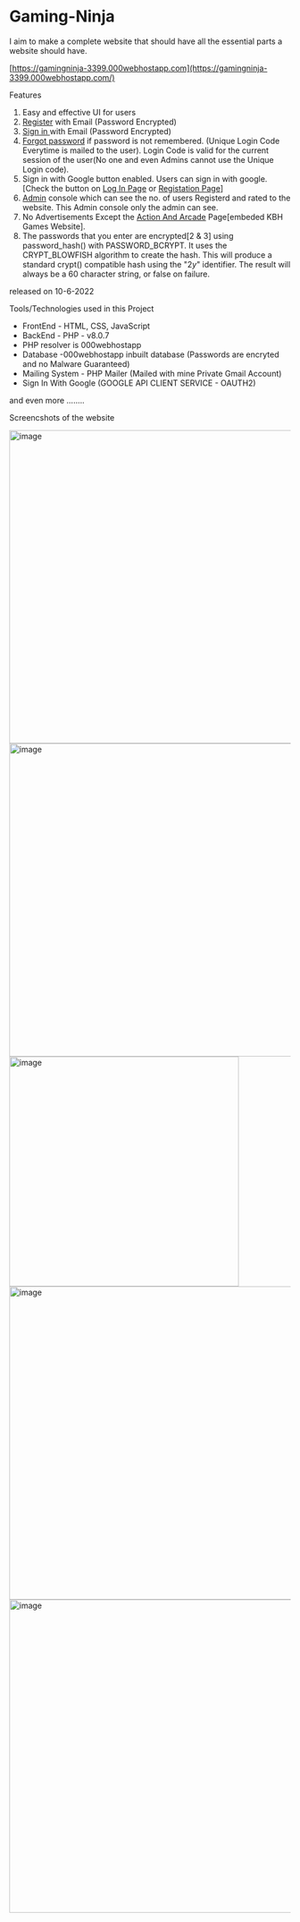 # Gaming-Ninja

I aim to make a complete website that should have all the essential parts a website should have.

[https://gamingninja-3399.000webhostapp.com](https://gamingninja-3399.000webhostapp.com/)

Features

1. Easy and effective UI for users
2. [Register](https://gamingninja-3399.000webhostapp.com/regis.php) with Email (Password Encrypted)
3. [Sign in ](https://gamingninja-3399.000webhostapp.com/login.php)with Email (Password Encrypted)
4. [Forgot password](https://gamingninja-3399.000webhostapp.com/forgot3.php) if password is not remembered. (Unique Login Code Everytime is mailed to the user). Login Code is valid for the current session of the user(No one and even Admins cannot use the Unique Login code).
5. Sign in with Google button enabled. Users can sign in with google. [Check the button on [Log In Page](https://gamingninja-3399.000webhostapp.com/login.php) or [Registation Page](https://gamingninja-3399.000webhostapp.com/regis.php)]
6. [Admin](https://gamingninja-3399.000webhostapp.com/Gaming%20Website/SuperUser.php) console which can see the no. of users Registerd and rated to the website. This Admin console only the admin can see.
7. No Advertisements Except the [Action And Arcade](https://gamingninja-3399.000webhostapp.com/Gaming%20Website/Action%20And%20Arcade.php) Page[embeded KBH Games Website].
8. The passwords that you enter are encrypted[2 & 3] using password_hash() with PASSWORD_BCRYPT. It uses the CRYPT_BLOWFISH algorithm to create the hash. This will produce a standard crypt() compatible hash using the "$2y$" identifier. The result will always be a 60 character string, or false on failure.


released on 10-6-2022

Tools/Technologies used in this Project

* FrontEnd - HTML, CSS, JavaScript
* BackEnd - PHP - v8.0.7
* PHP resolver is 000webhostapp
* Database -000webhostapp inbuilt database (Passwords are encryted and no Malware Guaranteed)
* Mailing System - PHP Mailer (Mailed with mine Private Gmail Account)
* Sign In With Google (GOOGLE API CLIENT SERVICE - OAUTH2)

and even more ........

Screencshots of the website

<img width="560" alt="image" src="https://user-images.githubusercontent.com/85798085/173012880-96e30267-c48a-434f-849c-12c801bd3183.png">

<img width="560" alt="image" src="https://user-images.githubusercontent.com/85798085/173012969-64c77077-27ed-428a-956a-f312ef87026c.png">

<img width="411" alt="image" src="https://user-images.githubusercontent.com/85798085/173013397-487bc006-de4e-4e87-8f26-cb4ab17f2510.png">

<img width="560" alt="image" src="https://user-images.githubusercontent.com/85798085/173013743-37a9b761-66d9-4d6d-ac7c-df3f5e3800ac.png">

<img width="560" alt="image" src="https://user-images.githubusercontent.com/85798085/173016014-210dcb11-093d-4ca7-ae67-5157904f3511.png">

